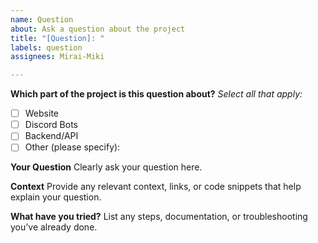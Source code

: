 ```yaml
---
name: Question
about: Ask a question about the project
title: "[Question]: "
labels: question
assignees: Mirai-Miki

---
```


**Which part of the project is this question about?**
_Select all that apply:_
- [ ] Website
- [ ] Discord Bots
- [ ] Backend/API
- [ ] Other (please specify):

**Your Question**
Clearly ask your question here.

**Context**
Provide any relevant context, links, or code snippets that help explain your question.

**What have you tried?**
List any steps, documentation, or troubleshooting you’ve already done.
